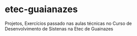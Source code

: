 # etec-guaianazes

Projetos, Exercícios passado nas aulas técnicas no Curso de Desenvolvimento de Sistenas na Etec de Guainazes
